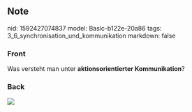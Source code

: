 ## Note
nid: 1592427074837
model: Basic-b122e-20a86
tags: 3_6_synchronisation_und_kommunikation
markdown: false

### Front
Was versteht man unter <b>aktionsorientierter Kommunikation</b>?

### Back
<img src="paste-b640f7f8d806724266df15af6f1fab7236097533.jpg">
